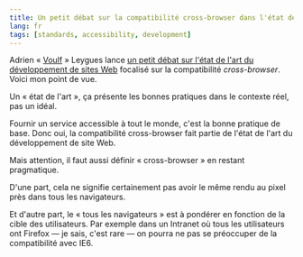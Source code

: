 ```yaml
---
title: Un petit débat sur la compatibilité cross-browser dans l'état de l'art du développement de sites Web
lang: fr
tags: [standards, accessibility, development]
---
```


Adrien « [Voulf](http://www.twitter.com/Voulf) » Leygues lance [un petit débat sur l'état de l'art du développement de sites Web](http://www.bootleygues.net/index.php?post/2010/02/19/Debat-sur-l-etat-de-l-art) focalisé sur la compatibilité *cross-browser*. Voici mon point de vue.

Un « état de l'art », ça présente les bonnes pratiques dans le contexte réel, pas un idéal.

Fournir un service accessible à tout le monde, c'est la bonne pratique de base. Donc oui, la compatibilité cross-browser fait partie de l'état de l'art du développement de site Web.

Mais attention, il faut aussi définir « cross-browser » en restant pragmatique.

D'une part, cela ne signifie certainement pas avoir le même rendu au pixel près dans tous les navigateurs.

Et d'autre part, le « tous les navigateurs » est à pondérer en fonction de la cible des utilisateurs. Par exemple dans un Intranet où tous les utilisateurs ont Firefox — je sais, c'est rare — on pourra ne pas se préoccuper de la compatibilité avec IE6.

